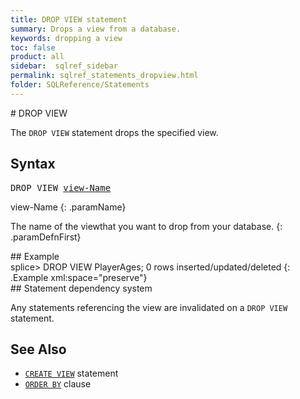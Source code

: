 ```yaml
---
title: DROP VIEW statement
summary: Drops a view from a database.
keywords: dropping a view
toc: false
product: all
sidebar:  sqlref_sidebar
permalink: sqlref_statements_dropview.html
folder: SQLReference/Statements
---
```

<section>
<div class="TopicContent" data-swiftype-index="true" markdown="1">
# DROP VIEW

The `DROP VIEW` statement drops the specified view.

## Syntax

<div class="fcnWrapperWide"><pre class="FcnSyntax">
DROP VIEW <a href="sqlref_identifiers_types.html#ViewName">view-Name</a></pre>

</div>
<div class="paramList" markdown="1">
view-Name
{: .paramName}

The name of the viewthat you want to drop from your database.
{: .paramDefnFirst}

</div>
## Example

<div class="preWrapper" markdown="1">
    splice> DROP VIEW PlayerAges;
    0 rows inserted/updated/deleted
{: .Example xml:space="preserve"}

</div>
## Statement dependency system

Any statements referencing the view are invalidated on a `DROP VIEW`
statement.

## See Also

* [`CREATE VIEW`](sqlref_statements_createview.html) statement
* [`ORDER BY`](sqlref_clauses_orderby.html) clause

</div>
</section>
